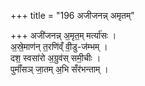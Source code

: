 +++
title = "196 अजीजनन्न् अमृतम्"

+++
अजी॑जनन्न् अ॒मृत॒म् मर्त्या॑सः ।  
अ॒स्रे॒माण॑न् त॒रणि॑व्ँ वी॒डु-ज॑म्भम् ।  
दश॒ स्वसा॑रो अ॒ग्रुव॑स् समी॒चीः ।  
पुमाँ॑सञ् जा॒तम् अ॒भि सँर॑भन्ताम् ।
